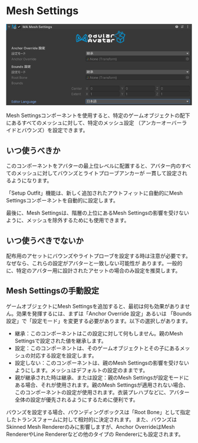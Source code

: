 ﻿# Mesh Settings

![Mesh Settings](mesh-settings.png)

Mesh Settingsコンポーネントを使用すると、特定のゲームオブジェクトの配下にあるすべてのメッシュに対して、特定のメッシュ設定
（アンカーオーバーライドとバウンズ）を設定できます。

## いつ使うべきか

このコンポーネントをアバターの最上位レベルに配置すると、アバター内のすべてのメッシュに対してバウンズとライトプローブアンカーが
一貫して設定されるようになります。

「Setup Outfit」機能は、新しく追加されたアウトフィットに自動的にMesh Settingsコンポーネントを自動的に設定します。

最後に、Mesh Settingsは、階層の上位にあるMesh Settingsの影響を受けないように、メッシュを除外するためにも使用できます。

## いつ使うべきでないか

配布用のアセットにバウンズやライトプローブを設定する時は注意が必要です。なぜなら、これらの設定がアバターと一致しない可能性が
あります。一般的に、特定のアバター用に設計されたアセットの場合のみ設定を推奨します。

## Mesh Settingsの手動設定

ゲームオブジェクトにMesh Settingsを追加すると、最初は何も効果がありません。効果を発揮するには、まずは「Anchor Override
設定」あるいは
「Bounds 設定」で「設定モード」を変更する必要があります。以下の選択しがあります。

- 継承：このコンポーネントはこの設定に対して何もしません。親のMesh Settingsで設定された値を継承します。
- 設定：このコンポーネントは、そのゲームオブジェクトとその子にあるメッシュの対応する設定を設定します。
- 設定しない：このコンポーネントは、親のMesh Settingsの影響を受けないようにします。メッシュはデフォルトの設定のままです。
- 親が継承された時は継承、または設定：親のMesh Settingsが設定モードにある場合、それが使用されます。親のMesh
  Settingsが適用されない場合、
  このコンポーネントの設定が使用されます。衣装プレハブなどに、アバター全体の設定が優先されるようにするために便利です。

バウンズを設定する場合、バウンディングボックスは「Root Bone」として指定したトランスフォームに対して相対的に決定されます。
また、バウンズはSkinned Mesh Rendererのみに影響しますが、Anchor OverrideはMesh RendererやLine Rendererなどの他のタイプの
Rendererにも設定されます。
